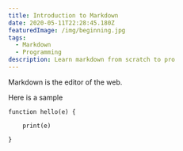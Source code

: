 ```yaml
---
title: Introduction to Markdown
date: 2020-05-11T22:28:45.180Z
featuredImage: /img/beginning.jpg
tags:
  - Markdown
  - Programming
description: Learn markdown from scratch to pro
---
```

Markdown is the editor of the web.

Here is a sample

`function hello(e) {`

`    print(e)`

`}`